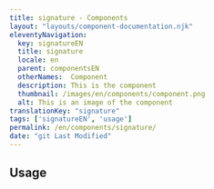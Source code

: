 ```yaml
---
title: signature - Components
layout: "layouts/component-documentation.njk"
eleventyNavigation:
  key: signatureEN
  title: signature
  locale: en
  parent: componentsEN
  otherNames:  Component
  description: This is the component
  thumbnail: /images/en/components/component.png
  alt: This is an image of the component
translationKey: "signature"
tags: ['signatureEN', 'usage']
permalink: /en/components/signature/
date: "git Last Modified"
---
```


## Usage